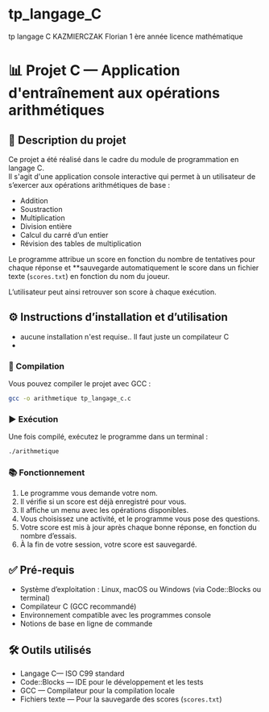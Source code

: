 # tp_langage_C
tp langage C KAZMIERCZAK Florian 1 ère année licence mathématique



# 📊 Projet C — Application d'entraînement aux opérations arithmétiques

## 📝 Description du projet

Ce projet a été réalisé dans le cadre du module de programmation en langage C.  
Il s'agit d'une application console interactive qui permet à un utilisateur de s’exercer aux opérations arithmétiques de base :  

- Addition  
- Soustraction  
- Multiplication  
- Division entière  
- Calcul du carré d’un entier  
- Révision des tables de multiplication  

Le programme attribue un score en fonction du nombre de tentatives pour chaque réponse et **sauvegarde automatiquement le score dans un fichier texte (`scores.txt`) en fonction du nom du joueur.  

L’utilisateur peut ainsi retrouver son score à chaque exécution.

## ⚙️ Instructions d’installation et d’utilisation
- aucune installation n'est requise.. Il faut juste un compilateur C
- 
### 🔧 Compilation

Vous pouvez compiler le projet avec GCC :

```bash
gcc -o arithmetique tp_langage_c.c
```

### ▶️ Exécution

Une fois compilé, exécutez le programme dans un terminal :

```bash
./arithmetique
```

### 📚 Fonctionnement

1. Le programme vous demande votre nom.  
2. Il vérifie si un score est déjà enregistré pour vous.  
3. Il affiche un menu avec les opérations disponibles.  
4. Vous choisissez une activité, et le programme vous pose des questions.  
5. Votre score est mis à jour après chaque bonne réponse, en fonction du nombre d’essais.  
6. À la fin de votre session, votre score est sauvegardé.

## ✅ Pré-requis

- Système d’exploitation : Linux, macOS ou Windows (via Code::Blocks ou terminal)
- Compilateur C (GCC recommandé)
- Environnement compatible avec les programmes console
- Notions de base en ligne de commande

## 🛠️ Outils utilisés

- Langage C— ISO C99 standard  
- Code::Blocks — IDE pour le développement et les tests  
- GCC — Compilateur pour la compilation locale  
- Fichiers texte — Pour la sauvegarde des scores (`scores.txt`)  



